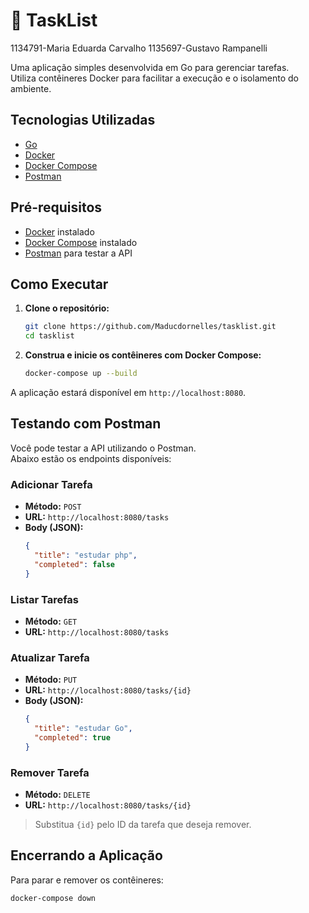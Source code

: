 # 📝 TaskList
1134791-Maria Eduarda Carvalho
1135697-Gustavo Rampanelli

Uma aplicação simples  desenvolvida em Go para gerenciar tarefas.  
Utiliza contêineres Docker para facilitar a execução e o isolamento do ambiente.

##  Tecnologias Utilizadas

- [Go](https://golang.org/)
- [Docker](https://www.docker.com/)
- [Docker Compose](https://docs.docker.com/compose/)
- [Postman](https://www.postman.com/)

##  Pré-requisitos

- [Docker](https://www.docker.com/get-started) instalado
- [Docker Compose](https://docs.docker.com/compose/install/) instalado
- [Postman](https://www.postman.com/downloads/) para testar a API

##  Como Executar

1. **Clone o repositório:**
   ```bash
   git clone https://github.com/Maducdornelles/tasklist.git
   cd tasklist
   ```


2. **Construa e inicie os contêineres com Docker Compose:**
   ```bash
   docker-compose up --build
   ```

A aplicação estará disponível em `http://localhost:8080`.

##  Testando com Postman

Você pode testar a API utilizando o Postman.  
Abaixo estão os endpoints disponíveis:

###  Adicionar Tarefa

- **Método:** `POST`
- **URL:** `http://localhost:8080/tasks`
- **Body (JSON):**
  ```json
  {
    "title": "estudar php",
    "completed": false
  }
  ```

###  Listar Tarefas

- **Método:** `GET`
- **URL:** `http://localhost:8080/tasks`

###  Atualizar Tarefa

- **Método:** `PUT`
- **URL:** `http://localhost:8080/tasks/{id}`
- **Body (JSON):**
  ```json
  {
    "title": "estudar Go",
    "completed": true
  }
  ```

###  Remover Tarefa

- **Método:** `DELETE`
- **URL:** `http://localhost:8080/tasks/{id}`

> Substitua `{id}` pelo ID da tarefa que deseja remover.

##  Encerrando a Aplicação

Para parar e remover os contêineres:
```bash
docker-compose down
```
